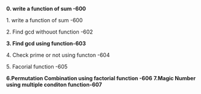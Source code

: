   <b> 0. write a function of sum -600</b>
  <p> 1. write a function of sum -600</p>
  <p> 2. Find gcd withouot function -602</p>
  <b> 3. Find gcd using function-603</b>
  <p> 4. Check prime or not using functon -604</p>
  <p> 5. Facorial function -605</p>
  <b> 6.Permutation Combination using factorial function -606</b>
  <b> 7.Magic Number using multiple conditon function-607</b>
  

